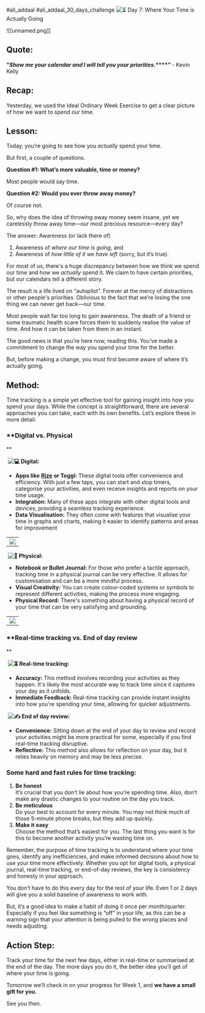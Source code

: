 #ali_addaal   #ali_addaal_30_days_challenge
![⏳](https://fonts.gstatic.com/s/e/notoemoji/15.0/23f3/72.png) Day 7: Where Your Time is Actually Going


![[unnamed.png]]


## **Quote:**

**"****_Show me your calendar and I will tell you your priorities_****.****_"_** _-_ Kevin Kelly

## **Recap:**

Yesterday, we used the Ideal Ordinary Week Exercise to get a clear picture of how we want to spend our time.

## **Lesson:**

Today, you’re going to see how you _actually_ spend your time.

But first, a couple of questions.

**Question #1: What’s more valuable, time or money?**

Most people would say time.

**Question #2: Would you ever throw away money?**

Of course not.

So, why does the idea of throwing away money seem insane, yet we carelessly throw away time—our most precious resource—every day?

The answer: Awareness (or lack there of)

1. Awareness of _where our time is going_, and
2. Awareness of _how little of it we have left_ (sorry, but it’s true).

For most of us, there's a huge discrepancy between how we think we spend our time and how we _actually_ spend it. We claim to have certain priorities, but our calendars tell a different story.

The result is a life lived on “autopilot”. Forever at the mercy of distractions or other people's priorities. Oblivious to the fact that we’re losing the one thing we can never get back—our time.

Most people wait far too long to gain awareness. The death of a friend or some traumatic health scare forces them to suddenly realise the value of time. And how it can be taken from them in an instant.

The good news is that you’re here now, reading this. You’ve made a commitment to change the way you spend your time for the better.

But, before making a change, you must first become aware of where it’s actually going.

## **Method:**

Time tracking is a simple yet effective tool for gaining insight into how you spend your days. While the concept is straightforward, there are several approaches you can take, each with its own benefits. Let’s explore these in more detail:

### **Digital vs. Physical  
​**

 **![💻](https://fonts.gstatic.com/s/e/notoemoji/15.0/1f4bb/72.png) Digital:**

- **Apps like** [**Rize**](https://click.convertkit-mail2.com/8kuozq9kwpioh0zlke5fkhzp9r599/l2heh6u3l40rwecg/aHR0cHM6Ly9yaXplLmlvL2FsaWFiZGFhbA==) **or Toggl:** These digital tools offer convenience and efficiency. With just a few taps, you can start and stop timers, categorise your activities, and even receive insights and reports on your time usage.
- **Integration:** Many of these apps integrate with other digital tools and devices, providing a seamless tracking experience.
- **Data Visualisation:** They often come with features that visualise your time in graphs and charts, making it easier to identify patterns and areas for improvement

|   |
|---|
|![](https://ci3.googleusercontent.com/meips/ADKq_NZ9wCqgkUr-kL8BGrLcgM3InkVbJGqKsnS2NKMrofhepgTi0n9lE74PzbIxAOJFh5hdZh37VSg16WK8cHyYPGAounOokHDUz6fnBVf5FdNZQ0NqfTDtWZZHZg4sQQPFTSk=s0-d-e1-ft#https://embed.filekitcdn.com/e/dHG4aSRazwrs3LA9HPR1C/uHbMNdUwTTWcuSKvWW8eCT)|

 **![📒](https://fonts.gstatic.com/s/e/notoemoji/15.0/1f4d2/72.png) Physical:**

- **Notebook or Bullet Journal:** For those who prefer a tactile approach, tracking time in a physical journal can be very effective. It allows for customisation and can be a more mindful process.
- **Visual Creativity:** You can create colour-coded systems or symbols to represent different activities, making the process more engaging.
- **Physical Record:** There's something about having a physical record of your time that can be very satisfying and grounding.

|   |
|---|
|![](https://ci3.googleusercontent.com/meips/ADKq_NYlpcsAIBG4dGX53VdyM8uvi-guytYlLs0AiXm3OZ6MiHkGPMs6pXKm3DBOCwoLS0eOiAgVkYyw8b3yQjCuH7_sc4LuILlDphe1BYAso9TziCmSLhbY8XVU1xpS_DDNjwg=s0-d-e1-ft#https://embed.filekitcdn.com/e/dHG4aSRazwrs3LA9HPR1C/tumm7gj35r7TzZ2VW3YXGu)|

### **Real-time tracking vs. End of day review  
​**

 **![⏳](https://fonts.gstatic.com/s/e/notoemoji/15.0/23f3/72.png) Real-time tracking:**

- **Accuracy:** This method involves recording your activities as they happen. It's likely the most accurate way to track time since it captures your day as it unfolds.
- **Immediate Feedback:** Real-time tracking can provide instant insights into how you're spending your time, allowing for quicker adjustments.

 **![✍️](https://fonts.gstatic.com/s/e/notoemoji/15.0/270d_fe0f/72.png) End of day review:**

- **Convenience:** Sitting down at the end of your day to review and record your activities might be more practical for some, especially if you find real-time tracking disruptive.
- **Reflective:** This method also allows for reflection on your day, but it relies heavily on memory and may be less precise.

### **Some hard and fast rules for time tracking:**

1. **Be honest**  
    It’s crucial that you don’t lie about how you’re spending time. Also, don’t make any drastic changes to your routine on the day you track.
2. **Be meticulous**  
    Do your best to account for every minute. You may not think much of those 5-minute phone breaks, but they add up quickly.
3. **Make it easy**  
    Choose the method that’s easiest for you. The last thing you want is for this to become another activity you’re wasting time on.

Remember, the purpose of time tracking is to understand where your time goes, identify any inefficiencies, and make informed decisions about how to use your time more effectively. Whether you opt for digital tools, a physical journal, real-time tracking, or end-of-day reviews, the key is consistency and honesty in your approach.

You don’t have to do this every day for the rest of your life. Even 1 or 2 days will give you a solid baseline of awareness to work with.

But, it’s a good idea to make a habit of doing it once per month/quarter. Especially if you feel like something is “off” in your life, as this can be a warning sign that your attention is being pulled to the wrong places and needs adjusting.

## **Action Step:**

Track your time for the next few days, either in real-time or summarised at the end of the day. The more days you do it, the better idea you’ll get of where your time is going.

Tomorrow we’ll check in on your progress for Week 1, and **we have a small gift for you.**

See you then.